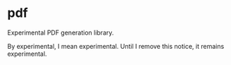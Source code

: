 # pdf
Experimental PDF generation library.

By experimental, I mean experimental. Until I remove this notice, it remains experimental.
